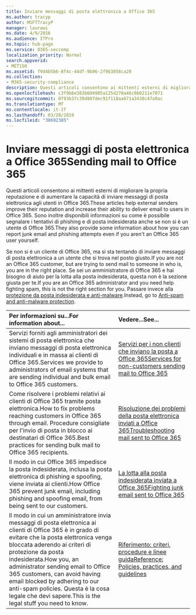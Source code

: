 ```yaml
---
title: Inviare messaggi di posta elettronica a Office 365
ms.author: tracyp
author: MSFTTracyP
manager: laurawi
ms.date: 4/9/2016
ms.audience: ITPro
ms.topic: hub-page
ms.service: O365-seccomp
localization_priority: Normal
search.appverid:
- MET150
ms.assetid: f9d4b5b6-8f4c-44df-9b06-2f9b3058ca20
ms.collection:
- M365-security-compliance
description: Questi articoli consentono ai mittenti esterni di migliorare la propria reputazione e di aumentare la capacità di inviare messaggi di posta elettronica agli utenti in Office 365. Sono inoltre disponibili informazioni su come è possibile segnalare i tentativi di phishing e di posta indesiderata anche se non si è un utente di Office 365.
ms.openlocfilehash: c3f9b6e383b604985a125d270a46c0b0211e7071
ms.sourcegitcommit: 0f93b37c39d807dec91f118aa671a3430c47a9ac
ms.translationtype: MT
ms.contentlocale: it-IT
ms.lasthandoff: 03/20/2019
ms.locfileid: "30692385"
---
```

# <a name="sending-mail-to-office-365"></a><span data-ttu-id="1c4f1-104">Inviare messaggi di posta elettronica a Office 365</span><span class="sxs-lookup"><span data-stu-id="1c4f1-104">Sending mail to Office 365</span></span>

<span data-ttu-id="1c4f1-105">Questi articoli consentono ai mittenti esterni di migliorare la propria reputazione e di aumentare la capacità di inviare messaggi di posta elettronica agli utenti in Office 365.</span><span class="sxs-lookup"><span data-stu-id="1c4f1-105">These articles help external senders improve their reputation and increase their ability to deliver email to users in Office 365.</span></span> <span data-ttu-id="1c4f1-106">Sono inoltre disponibili informazioni su come è possibile segnalare i tentativi di phishing e di posta indesiderata anche se non si è un utente di Office 365.</span><span class="sxs-lookup"><span data-stu-id="1c4f1-106">They also provide some information about how you can report junk email and phishing attempts even if you aren't an Office 365 user yourself.</span></span>
  
<span data-ttu-id="1c4f1-107">Se non si è un cliente di Office 365, ma si sta tentando di inviare messaggi di posta elettronica a un utente che si trova nel posto giusto.</span><span class="sxs-lookup"><span data-stu-id="1c4f1-107">If you are not an Office 365 customer, but are trying to send mail to someone in who is, you are in the right place.</span></span> <span data-ttu-id="1c4f1-108">Se sei un amministratore di Office 365 e hai bisogno di aiuto per la lotta alla posta indesiderata, questa non è la sezione giusta per te.</span><span class="sxs-lookup"><span data-stu-id="1c4f1-108">If you are an Office 365 administrator and you need help fighting spam, this is not the right section for you.</span></span> <span data-ttu-id="1c4f1-109">Passare invece alla [protezione da posta indesiderata e anti-malware](http://technet.microsoft.com/library/93c6c227-7442-4293-b64d-ec8f15c928db.aspx).</span><span class="sxs-lookup"><span data-stu-id="1c4f1-109">Instead, go to [Anti-spam and anti-malware protection](http://technet.microsoft.com/library/93c6c227-7442-4293-b64d-ec8f15c928db.aspx).</span></span>
  
|<span data-ttu-id="1c4f1-110">**Per informazioni su...**</span><span class="sxs-lookup"><span data-stu-id="1c4f1-110">**For information about...**</span></span>|<span data-ttu-id="1c4f1-111">**Vedere...**</span><span class="sxs-lookup"><span data-stu-id="1c4f1-111">**See...**</span></span>|
|:-----|:-----|
|<span data-ttu-id="1c4f1-112">Servizi forniti agli amministratori dei sistemi di posta elettronica che inviano messaggi di posta elettronica individuali e in massa ai clienti di Office 365.</span><span class="sxs-lookup"><span data-stu-id="1c4f1-112">Services we provide to administrators of email systems that are sending individual and bulk email to Office 365 customers.</span></span>  <br/> |[<span data-ttu-id="1c4f1-113">Servizi per i non clienti che inviano la posta a Office 365</span><span class="sxs-lookup"><span data-stu-id="1c4f1-113">Services for non-customers sending mail to Office 365</span></span>](services-for-non-customers.md) <br/> |
|<span data-ttu-id="1c4f1-114">Come risolvere i problemi relativi ai clienti di Office 365 tramite posta elettronica.</span><span class="sxs-lookup"><span data-stu-id="1c4f1-114">How to fix problems reaching customers in Office 365 through email.</span></span> <span data-ttu-id="1c4f1-115">Procedure consigliate per l'invio di posta in blocco ai destinatari di Office 365.</span><span class="sxs-lookup"><span data-stu-id="1c4f1-115">Best practices for sending bulk mail to Office 365 recipients.</span></span>  <br/> |[<span data-ttu-id="1c4f1-116">Risoluzione dei problemi della posta elettronica inviati a Office 365</span><span class="sxs-lookup"><span data-stu-id="1c4f1-116">Troubleshooting mail sent to Office 365</span></span>](troubleshooting-mail-sent-to-office-365.md) <br/> |
|<span data-ttu-id="1c4f1-117">Il modo in cui Office 365 impedisce la posta indesiderata, inclusa la posta elettronica di phishing e spoofing, viene inviata ai clienti.</span><span class="sxs-lookup"><span data-stu-id="1c4f1-117">How Office 365 prevent junk email, including phishing and spoofing email, from being sent to our customers.</span></span>  <br/> |[<span data-ttu-id="1c4f1-118">La lotta alla posta indesiderata inviata a Office 365</span><span class="sxs-lookup"><span data-stu-id="1c4f1-118">Fighting junk email sent to Office 365</span></span>](fighting-junk-email.md) <br/> |
|<span data-ttu-id="1c4f1-119">Il modo in cui un amministratore invia messaggi di posta elettronica ai clienti di Office 365 è in grado di evitare che la posta elettronica venga bloccata aderendo ai criteri di protezione da posta indesiderata.</span><span class="sxs-lookup"><span data-stu-id="1c4f1-119">How you, an administrator sending email to Office 365 customers, can avoid having email blocked by adhering to our anti-spam policies.</span></span> <span data-ttu-id="1c4f1-120">Questa è la cosa legale che devi sapere.</span><span class="sxs-lookup"><span data-stu-id="1c4f1-120">This is the legal stuff you need to know.</span></span>  <br/> |[<span data-ttu-id="1c4f1-121">Riferimento: criteri, procedure e linee guida</span><span class="sxs-lookup"><span data-stu-id="1c4f1-121">Reference: Policies, practices, and guidelines</span></span>](reference-policies-practices-and-guidelines.md) <br/> |
   

